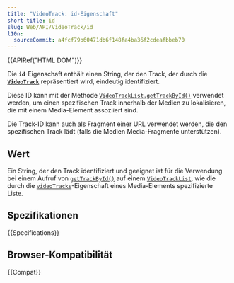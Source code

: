 ```yaml
---
title: "VideoTrack: id-Eigenschaft"
short-title: id
slug: Web/API/VideoTrack/id
l10n:
  sourceCommit: a4fcf79b60471db6f148fa4ba36f2cdeafbbeb70
---
```


{{APIRef("HTML DOM")}}

Die **`id`**-Eigenschaft enthält einen
String, der den Track, der durch die
**[`VideoTrack`](/de/docs/Web/API/VideoTrack)** repräsentiert wird, eindeutig identifiziert.

Diese ID kann mit der Methode
[`VideoTrackList.getTrackById()`](/de/docs/Web/API/VideoTrackList/getTrackById) verwendet werden, um einen spezifischen Track innerhalb der Medien zu lokalisieren, die mit einem Media-Element assoziiert sind.

Die Track-ID kann auch als Fragment einer URL verwendet werden, die den spezifischen Track lädt
(falls die Medien Media-Fragmente unterstützen).

## Wert

Ein String, der den Track identifiziert und geeignet ist für die Verwendung bei einem Aufruf von
[`getTrackById()`](/de/docs/Web/API/VideoTrackList/getTrackById) auf einem
[`VideoTrackList`](/de/docs/Web/API/VideoTrackList), wie die durch die
[`videoTracks`](/de/docs/Web/API/HTMLMediaElement/videoTracks)-Eigenschaft eines Media-Elements spezifizierte Liste.

## Spezifikationen

{{Specifications}}

## Browser-Kompatibilität

{{Compat}}

